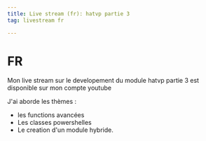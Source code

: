 ```yaml
---
title: Live stream (fr): hatvp partie 3
tag: livestream fr

---
```


# FR

Mon live stream sur le developement du module hatvp partie 3 est disponible sur mon compte youtube

J'ai aborde les thèmes :
- les functions avancées
- Les classes powershelles
- Le creation d'un module hybride.

